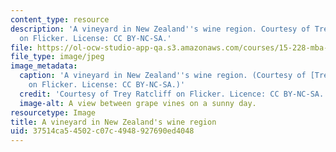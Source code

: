 ```yaml
---
content_type: resource
description: 'A vineyard in New Zealand''s wine region. Courtesy of Trey Ratcliff
  on Flicker. License: CC BY-NC-SA.'
file: https://ol-ocw-studio-app-qa.s3.amazonaws.com/courses/15-228-mba-study-tour-innovation-islands-how-new-zealand-became-a-global-player-in-the-race-to-innovate-spring-2016/37514ca54502c07c4948927690ed4048_15-228s16.jpg
file_type: image/jpeg
image_metadata:
  caption: 'A vineyard in New Zealand''s wine region. (Courtesy of [Trey Ratcliff](https://www.flickr.com/photos/stuckincustoms/4724239201)
    on Flicker. License: CC BY-NC-SA.)'
  credit: 'Courtesy of Trey Ratcliff on Flicker. Licence: CC BY-NC-SA.'
  image-alt: A view between grape vines on a sunny day.
resourcetype: Image
title: A vineyard in New Zealand's wine region
uid: 37514ca5-4502-c07c-4948-927690ed4048
---
```

